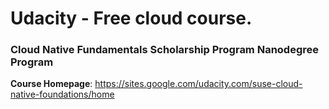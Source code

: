 # Udacity - Free cloud course.

### Cloud Native Fundamentals Scholarship Program Nanodegree Program

**Course Homepage**: https://sites.google.com/udacity.com/suse-cloud-native-foundations/home

